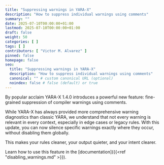 ```yaml
---
title: "Suppressing warnings in YARA-X"
description: "How to suppress individual warnings using comments"
summary: ""
date: 2025-07-10T00:00:00+01:00
lastmod: 2025-07-10T00:00:00+01:00
draft: false
weight: 50
categories: [ ]
tags: [ ]
contributors: [ "Victor M. Alvarez" ]
pinned: false
homepage: false
seo:
  title: "Suppressing warnings in YARA-X"
  description: "How to suppress individual warnings using comments"
  canonical: "" # custom canonical URL (optional)
  noindex: false # false (default) or true
---
```


By popular acclaim YARA-X 1.4.0 introduces a powerful new feature: fine-grained
suppression of compiler warnings using comments.

While YARA-X has always provided more comprehensive warning diagnostics than
classic YARA, we understand that not every warning is relevant in every
context, especially in edge cases or legacy rules. With this update, you can
now silence specific warnings exactly where they occur, without disabling 
them globally.

This makes your rules cleaner, your output quieter, and your intent clearer.

Learn how to use this feature in the [documentation]({{<ref "disabling_warnings.md" >}}).